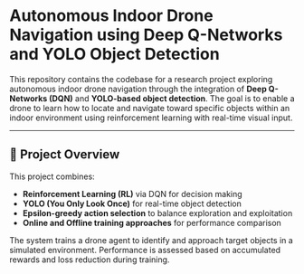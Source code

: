 # Autonomous Indoor Drone Navigation using Deep Q-Networks and YOLO Object Detection

This repository contains the codebase for a research project exploring autonomous indoor drone navigation through the integration of **Deep Q-Networks (DQN)** and **YOLO-based object detection**. The goal is to enable a drone to learn how to locate and navigate toward specific objects within an indoor environment using reinforcement learning with real-time visual input.

---

## 🚀 Project Overview

This project combines:

- **Reinforcement Learning (RL)** via DQN for decision making
- **YOLO (You Only Look Once)** for real-time object detection
- **Epsilon-greedy action selection** to balance exploration and exploitation
- **Online and Offline training approaches** for performance comparison

The system trains a drone agent to identify and approach target objects in a simulated environment. Performance is assessed based on accumulated rewards and loss reduction during training.
